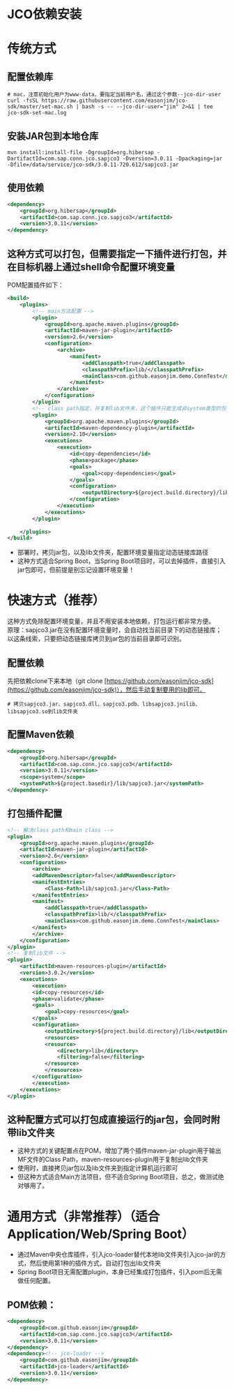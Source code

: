 # JCO依赖安装
# 传统方式
## 配置依赖库
```shell
# mac，注意初始化用户为www-data，要指定当前用户名，通过这个参数--jco-dir-user
curl -fsSL https://raw.githubusercontent.com/easonjim/jco-sdk/master/set-mac.sh | bash -s -- --jco-dir-user="jim" 2>&1 | tee jco-sdk-set-mac.log
```
## 安装JAR包到本地仓库
```shell
mvn install:install-file -DgroupId=org.hibersap -DartifactId=com.sap.conn.jco.sapjco3 -Dversion=3.0.11 -Dpackaging=jar -Dfile=/data/service/jco-sdk/3.0.11-720.612/sapjco3.jar
```
## 使用依赖
```xml
<dependency>
    <groupId>org.hibersap</groupId>
    <artifactId>com.sap.conn.jco.sapjco3</artifactId>
    <version>3.0.11</version>
</dependency>
```
## 这种方式可以打包，但需要指定一下插件进行打包，并在目标机器上通过shell命令配置环境变量
POM配置插件如下：
```xml
<build>
	<plugins>
        <!-- main方法配置 -->
		<plugin>
			<groupId>org.apache.maven.plugins</groupId>
			<artifactId>maven-jar-plugin</artifactId>
			<version>2.6</version>
			<configuration>
				<archive>
					<manifest>
						<addClasspath>true</addClasspath>
						<classpathPrefix>lib/</classpathPrefix>
						<mainClass>com.github.easonjim.demo.ConnTest</mainClass>
					</manifest>
				</archive>
			</configuration>
		</plugin>
		<!-- class path指定，并复制lib文件夹，这个插件只能生成非system类型的包，如果scope使用了system之后会造成失效 -->
		<plugin>
			<groupId>org.apache.maven.plugins</groupId>
			<artifactId>maven-dependency-plugin</artifactId>
			<version>2.10</version>
			<executions>
				<execution>
					<id>copy-dependencies</id>
					<phase>package</phase>
					<goals>
						<goal>copy-dependencies</goal>
					</goals>
					<configuration>
						<outputDirectory>${project.build.directory}/lib</outputDirectory>
					</configuration>
				</execution>
			</executions>
		</plugin>
 
	</plugins>
</build>
```
* 部署时，拷贝jar包，以及lib文件夹，配置环境变量指定动态链接库路径
* 这种方式适合Spring Boot，当Spring Boot项目时，可以去掉插件，直接引入jar包即可，但前提是别忘记设置环境变量！


# 快速方式（推荐）
这种方式免除配置环境变量，并且不用安装本地依赖，打包运行都非常方便。  
原理：sapjco3.jar在没有配置环境变量时，会自动找当前目录下的动态链接库；以这条线索，只要把动态链接库拷贝到jar包的当前目录即可识别。
## 配置依赖
先把依赖clone下来本地（git clone [https://github.com/easonjim/jco-sdk](https://github.com/easonjim/jco-sdk)），然后手动复制要用的lib即可。
```shell
# 拷贝sapjco3.jar、sapjco3.dll、sapjco3.pdb、libsapjco3.jnilib、libsapjco3.so到lib文件夹
```
## 配置Maven依赖
```xml
<dependency>
    <groupId>org.hibersap</groupId>
    <artifactId>com.sap.conn.jco.sapjco3</artifactId>
    <version>3.0.11</version>
    <scope>system</scope>
    <systemPath>${project.basedir}/lib/sapjco3.jar</systemPath>
</dependency>
```
## 打包插件配置
```xml
<!-- 解决class path和main class -->
<plugin>
	<groupId>org.apache.maven.plugins</groupId>
	<artifactId>maven-jar-plugin</artifactId>
	<version>2.6</version>
	<configuration>
	    <archive>
		<addMavenDescriptor>false</addMavenDescriptor>
		<manifestEntries>
		    <Class-Path>lib/sapjco3.jar</Class-Path>
		</manifestEntries>
		<manifest>
		    <addClasspath>true</addClasspath>
		    <classpathPrefix>lib/</classpathPrefix>
		    <mainClass>com.github.easonjim.demo.ConnTest</mainClass>
		</manifest>
	    </archive>
	</configuration>
</plugin>
<!-- 复制lib文件 -->
<plugin>
	<artifactId>maven-resources-plugin</artifactId>
	<version>3.0.2</version>
	<executions>
	    <execution>
		<id>copy-resources</id>
		<phase>validate</phase>
		<goals>
		    <goal>copy-resources</goal>
		</goals>
		<configuration>
		    <outputDirectory>${project.build.directory}/lib</outputDirectory>
		    <resources>
			<resource>
			    <directory>lib</directory>
			    <filtering>false</filtering>
			</resource>
		    </resources>
		</configuration>
	    </execution>
	</executions>
</plugin>
```

## 这种配置方式可以打包成直接运行的jar包，会同时附带lib文件夹
* 这种方式的关键配置点在POM，增加了两个插件maven-jar-plugin用于输出MF文件的Class Path，maven-resources-plugin用于复制出lib文件夹
* 使用时，直接拷贝jar包以及lib文件夹到指定计算机运行即可
* 但这种方式适合Main方法项目，但不适合Spring Boot项目，总之，做测试绝对够用了。


# 通用方式（非常推荐）（适合Application/Web/Spring Boot）
* 通过Maven中央仓库插件，引入jco-loader替代本地lib文件夹引入jco-jar的方式，然后使用第1种的插件方式，自动打包出lib文件夹
* Spring Boot项目无需配置plugin，本身已经集成打包插件，引入pom后无需做任何配置。  
## POM依赖：
```xml
<dependency>
    <groupId>com.github.easonjim</groupId>
    <artifactId>com.sap.conn.jco.sapjco3</artifactId>
    <version>3.0.11</version>
</dependency>
<dependency><!-- jco-loader -->
    <groupId>com.github.easonjim</groupId>
    <artifactId>jco-loader</artifactId>
    <version>3.0.11</version>
</dependency>
```
